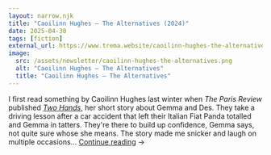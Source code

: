 ```yaml
---
layout: narrow.njk
title: "Caoilinn Hughes – The Alternatives (2024)"
date: 2025-04-30
tags: [fiction]
external_url: https://www.trema.website/caoilinn-hughes-the-alternatives?ref=daniel.pizza
image:
  src: /assets/newsletter/caoilinn-hughes-the-alternatives.png
  alt: "Caoilinn Hughes – The Alternatives"
  title: "Caoilinn Hughes – The Alternatives"
---
```


I first read something by Caoilinn Hughes last winter when _The Paris Review_ published [_Two Hands_](https://www.theparisreview.org/fiction/8368/two-hands-caoilinn-hughes?ref=daniel.pizza "Two Hands in The Paris Review"), her short story about Gemma and Des. They take a driving lesson after a car accident that left their Italian Fiat Panda totalled and Gemma in tatters. They're there to build up confidence, Gemma says, not quite sure whose she means. The story made me snicker and laugh on multiple occasions... <a href="{{ external_url }}" title="Read my recommendation for The Alternatives by Caoilinn Hughes" rel="external" target="_blank">Continue reading</a> →